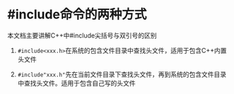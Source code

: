 # #include命令的两种方式

本文档主要讲解C++中#include尖括号与双引号的区别  

1. `#include<xxx.h>`在系统的包含文件目录中查找头文件，适用于包含C++内置头文件

2. `#include"xxx.h"`先在当前文件目录下查找头文件，再到系统的包含文件目录中查找头文件。适用于包含自己写的头文件